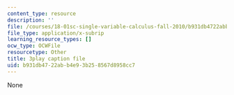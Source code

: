 ```yaml
---
content_type: resource
description: ''
file: /courses/18-01sc-single-variable-calculus-fall-2010/b931db4722abb4e93b258567d8958cc7_MYXMC7koJyY.srt
file_type: application/x-subrip
learning_resource_types: []
ocw_type: OCWFile
resourcetype: Other
title: 3play caption file
uid: b931db47-22ab-b4e9-3b25-8567d8958cc7
---
```

None

